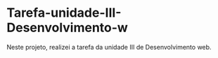 # Tarefa-unidade-III-Desenvolvimento-w
Neste projeto, realizei a tarefa da unidade III de Desenvolvimento web.         
    